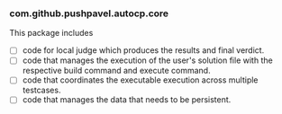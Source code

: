 ### com.github.pushpavel.autocp.core

This package includes

- [ ] code for local judge which produces the results and final verdict.
- [ ] code that manages the execution of the user's solution file with the respective build command and execute command.
- [ ] code that coordinates the executable execution across multiple testcases.
- [ ] code that manages the data that needs to be persistent.